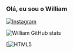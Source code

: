 ### Olá, eu sou o William
[![Instagram](https://img.shields.io/badge/Instagram-E4405F?style=for-the-badge&logo=instagram&logoColor=white)](https://instagram.com/willds_17)

![William GitHub stats](https://github-readme-stats.vercel.app/api?username=DevfWill&show_icons=true&theme=dark)

[![HTML5](https://img.shields.io/badge/HTML5-E34F26?style=for-the-badge&logo=html5&logoColor=white)
